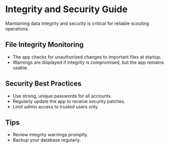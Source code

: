 # Integrity and Security Guide

Maintaining data integrity and security is critical for reliable scouting operations.

## File Integrity Monitoring
- The app checks for unauthorized changes to important files at startup.
- Warnings are displayed if integrity is compromised, but the app remains usable.

## Security Best Practices
- Use strong, unique passwords for all accounts.
- Regularly update the app to receive security patches.
- Limit admin access to trusted users only.

## Tips
- Review integrity warnings promptly.
- Backup your database regularly. 